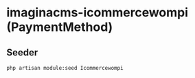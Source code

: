 # imaginacms-icommercewompi (PaymentMethod)

## Seeder

```bash
php artisan module:seed Icommercewompi
```